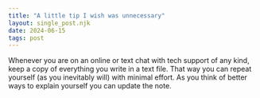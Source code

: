 ```yaml
---
title: "A little tip I wish was unnecessary"
layout: single_post.njk
date: 2024-06-15
tags: post
---
```


Whenever you are on an online or text chat with tech support of any kind, keep a copy of everything you write in a text file. That way you can repeat yourself (as you inevitably will) with minimal effort. As you think of better ways to explain yourself you can update the note.
